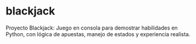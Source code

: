 # blackjack

Proyecto Blackjack:
Juego en consola para demostrar habilidades en Python, con lógica de apuestas, manejo de estados y experiencia realista.